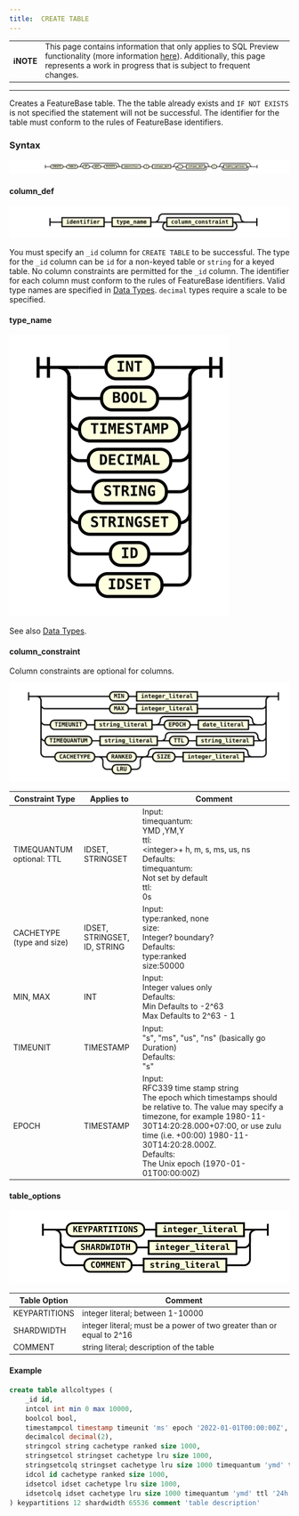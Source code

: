 ```yaml
---
title:  CREATE TABLE
---
```


| | |
|-|-|
| **ℹ️NOTE** | This page contains information that only applies to SQL Preview functionality (more information [here](/sql-preview/sql-preview)). Additionally, this page represents a work in progress that is subject to frequent changes. |

---


Creates a FeatureBase table. The the table already exists and `IF NOT EXISTS` is not specified the statement will not be successful. The identifier for the table must conform to the rules of FeatureBase identifiers.

### Syntax

![expr](/img/sql/create_table_stmt.svg)

#### column_def

![expr](/img/sql/column_def.svg)

You must specify an `_id` column for `CREATE TABLE` to be successful. The type for the `_id` column can be `id` for a non-keyed table or `string` for a keyed table. No column constraints are permitted for the `_id` column.
The identifier for each column must conform to the rules of FeatureBase identifiers. Valid type names are specified in [Data Types](/sql-preview/data-types/data-types-home). `decimal` types require a scale to be specified.



#### type_name

![expr](/img/sql/type_name.svg)

See also [Data Types](/sql-preview/data-types/data-types-home).

#### column_constraint
Column constraints are optional for columns.

![expr](/img/sql/column_constraint.svg)

| **Constraint Type**                                    | **Applies to**               | **Comment**                                                                                                                                                                                                                                                          |
|--------------------------------------------------------|------------------------------|----------------------------------------------------------------------------------------------------------------------------------------------------------------------------------------------------------------------------------------------------------------------|
| TIMEQUANTUM<br>optional: TTL                               | IDSET, STRINGSET             | Input:<br>timequantum:<br>YMD ,YM,Y<br>ttl:<br>&lt;integer&gt;+ h, m, s, ms, us, ns<br>Defaults:<br>timequantum:<br>Not set by default<br>ttl:<br>0s                                                                                                                                                     |
| CACHETYPE (type and size)                              | IDSET, STRINGSET, ID, STRING | Input:<br>type:ranked, none<br>size:<br>Integer? boundary?<br>Defaults:<br>type:ranked<br>size:50000                                                                                                                                                                                        |
| MIN, MAX                                               | INT                          | Input:<br>Integer values only<br>Defaults:<br>Min Defaults to -2^63<br>Max Defaults to 2^63 - 1                                                                                                                                                                                      |
| TIMEUNIT                                               | TIMESTAMP                    | Input:<br>"s", "ms", "us", "ns" (basically go Duration)<br>Defaults:<br> "s"                                                                                                                                                                                                     |
| EPOCH                                                  | TIMESTAMP                    | Input:<br>RFC339 time stamp string<br>The epoch which timestamps should be relative to. The value may specify a timezone, for example 1980-11-30T14:20:28.000+07:00, or use zulu time (i.e. +00:00) 1980-11-30T14:20:28.000Z.<br>Defaults:<br>The Unix epoch (1970-01-01T00:00:00Z) |


#### table_options

![expr](/img/sql/table_options.svg)

| **Table Option** | **Comment**                                                           |
|------------------|-----------------------------------------------------------------------|
| KEYPARTITIONS    | integer literal; between 1-10000                                      |
| SHARDWIDTH       | integer literal; must be a power of two greater than or equal to 2^16 |
| COMMENT          | string literal;  description of the table                             |

#### Example

```sql
create table allcoltypes (
	_id id,
	intcol int min 0 max 10000, 
	boolcol bool, 
	timestampcol timestamp timeunit 'ms' epoch '2022-01-01T00:00:00Z', 
	decimalcol decimal(2), 
	stringcol string cachetype ranked size 1000, 
	stringsetcol stringset cachetype lru size 1000, 
	stringsetcolq stringset cachetype lru size 1000 timequantum 'ymd' ttl '24h', 
	idcol id cachetype ranked size 1000, 
    idsetcol idset cachetype lru size 1000,
	idsetcolq idset cachetype lru size 1000 timequantum 'ymd' ttl '24h'
) keypartitions 12 shardwidth 65536 comment 'table description'
```
